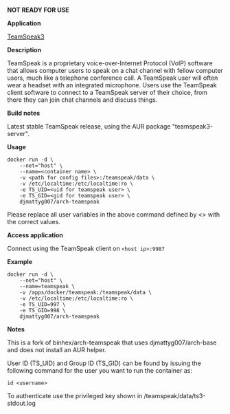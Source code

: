 **NOT READY FOR USE**

**Application**

[TeamSpeak3](https://www.teamspeak.com/)

**Description**

TeamSpeak is a proprietary voice-over-Internet Protocol (VoIP) software that allows computer users to speak on a chat channel with fellow computer users, much like a telephone conference call. A TeamSpeak user will often wear a headset with an integrated microphone. Users use the TeamSpeak client software to connect to a TeamSpeak server of their choice, from there they can join chat channels and discuss things.

**Build notes**

Latest stable TeamSpeak release, using the AUR package "teamspeak3-server".

**Usage**
```
docker run -d \
    --net="host" \
    --name=<container name> \
    -v <path for config files>:/teamspeak/data \
    -v /etc/localtime:/etc/localtime:ro \
    -e TS_UID=<uid for teamspeak user> \
    -e TS_GID=<gid for teamspeak user> \
    djmattyg007/arch-teamspeak
```

Please replace all user variables in the above command defined by <> with the correct values.

**Access application**

Connect using the TeamSpeak client on `<host ip>:9987`

**Example**
```
docker run -d \
    --net="host" \
    --name=teamspeak \
    -v /apps/docker/teamspeak:/teamspeak/data \
    -v /etc/localtime:/etc/localtime:ro \
    -e TS_UID=997 \
    -e TS_GID=998 \
    djmattyg007/arch-teamspeak
```

**Notes**

This is a fork of binhex/arch-teamspeak that uses djmattyg007/arch-base and does not install an AUR helper.

User ID (TS\_UID) and Group ID (TS\_GID) can be found by issuing the following command for the user you want to run the container as:

```
id <username>
```

To authenticate use the privileged key shown in /teamspeak/data/ts3-stdout.log
